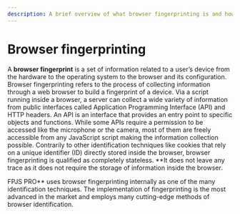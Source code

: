 ```yaml
---
description: A brief overview of what browser fingerprinting is and how it's helpful.
---
```


# Browser fingerprinting

A **browser fingerprint** is a set of information related to a user’s device from the hardware to the operating system to the browser and its configuration. Browser fingerprinting refers to the process of collecting information through a web browser to build a fingerprint of a device. Via a  script running inside a browser, a server can collect a wide variety of information from public interfaces called Application Programming Interface \(API\) and HTTP headers. An API is an interface that provides an entry point to specific objects and functions. While some APIs require a permission to be accessed like the microphone or the camera, most of them are freely accessible from any JavaScript script making the information collection possible. Contrarily to other identification techniques like cookies that rely on a unique identifier \(ID\) directly stored inside the browser, browser fingerprinting is qualified as completely stateless. **It does not leave any trace as it does not require the storage of information inside the browser.  
  
FPJS PRO** uses browser fingerprinting internally as one of the many identification techniques. The implementation of fingerprinting is the most advanced in the market and employs many cutting-edge methods of browser identification. 

